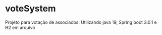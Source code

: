 # voteSystem
Projeto para votação de associados: Utilizando java 19, Spring boot 3.0.1 e H2 em arquivo
